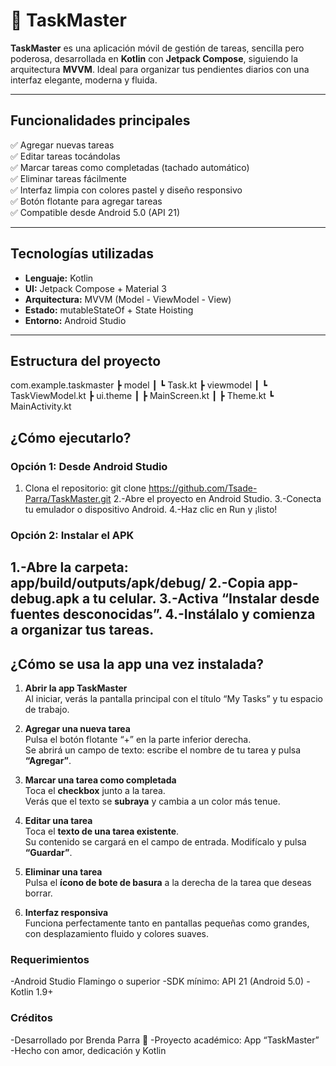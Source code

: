 # 📝 TaskMaster

**TaskMaster** es una aplicación móvil de gestión de tareas, sencilla pero poderosa, desarrollada en **Kotlin** con **Jetpack Compose**, siguiendo la arquitectura **MVVM**. Ideal para organizar tus pendientes diarios con una interfaz elegante, moderna y fluida.

---

## Funcionalidades principales

✅ Agregar nuevas tareas  
✅ Editar tareas tocándolas  
✅ Marcar tareas como completadas (tachado automático)  
✅ Eliminar tareas fácilmente  
✅ Interfaz limpia con colores pastel y diseño responsivo  
✅ Botón flotante para agregar tareas  
✅ Compatible desde Android 5.0 (API 21)

---

## Tecnologías utilizadas

-  **Lenguaje:** Kotlin  
-  **UI:** Jetpack Compose + Material 3  
-  **Arquitectura:** MVVM (Model - ViewModel - View)  
-  **Estado:** mutableStateOf + State Hoisting  
-  **Entorno:** Android Studio

---

## Estructura del proyecto
com.example.taskmaster
┣  model
┃ ┗  Task.kt
┣  viewmodel
┃ ┗  TaskViewModel.kt
┣  ui.theme
┃ ┣  MainScreen.kt
┃ ┣  Theme.kt
┗  MainActivity.kt

##  ¿Cómo ejecutarlo?

### Opción 1: Desde Android Studio

   1. Clona el repositorio:
git clone https://github.com/Tsade-Parra/TaskMaster.git
   2.-Abre el proyecto en Android Studio.
   3.-Conecta tu emulador o dispositivo Android.
   4.-Haz clic en Run y ¡listo!

### Opción 2: Instalar el APK
  
   1.-Abre la carpeta:
app/build/outputs/apk/debug/
   2.-Copia app-debug.apk a tu celular.
   3.-Activa “Instalar desde fuentes desconocidas”.
   4.-Instálalo y comienza a organizar tus tareas.
   ---

## ¿Cómo se usa la app una vez instalada?

1. **Abrir la app TaskMaster**  
   Al iniciar, verás la pantalla principal con el título “My Tasks” y tu espacio de trabajo.

2. **Agregar una nueva tarea**  
   Pulsa el botón flotante “+” en la parte inferior derecha.  
   Se abrirá un campo de texto: escribe el nombre de tu tarea y pulsa **“Agregar”**.

3. **Marcar una tarea como completada**  
   Toca el **checkbox** junto a la tarea.  
   Verás que el texto se **subraya** y cambia a un color más tenue.

4. **Editar una tarea**  
   Toca el **texto de una tarea existente**.  
   Su contenido se cargará en el campo de entrada. Modifícalo y pulsa **“Guardar”**.

5. **Eliminar una tarea**  
   Pulsa el **ícono de bote de basura** a la derecha de la tarea que deseas borrar.

6. **Interfaz responsiva**  
   Funciona perfectamente tanto en pantallas pequeñas como grandes, con desplazamiento fluido y colores suaves.

 ### Requerimientos
  -Android Studio Flamingo o superior
  -SDK mínimo: API 21 (Android 5.0)
  -Kotlin 1.9+

  ### Créditos
  -Desarrollado por Brenda Parra 💖
  -Proyecto académico: App “TaskMaster”
  -Hecho con amor, dedicación y Kotlin 

  
